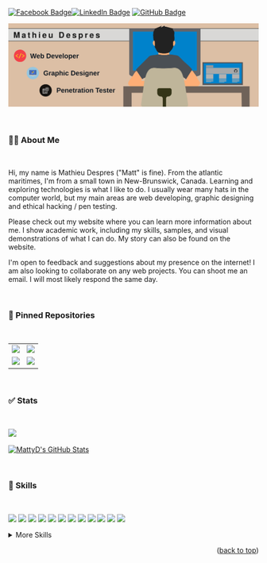 <!--
**Mathieu-Despres/Mathieu-Despres** is a ✨ _special_ ✨ repository because its `README.md` (this file) appears on your GitHub profile.

Here are some ideas to get you started:

- 🔭 I’m currently working on ...
- 🌱 I’m currently learning ...
- 👯 I’m looking to collaborate on ...
- 🤔 I’m looking for help with ...
- 💬 Ask me about ...
- 📫 How to reach me: ...
- 😄 Pronouns: ...
- ⚡ Fun fact: ...
-->

<a name="readme-top"></a>

[![Facebook Badge](https://img.shields.io/badge/Facebook-Profile-informational?style=flat&logo=facebook&logoColor=white&color=1877F2)](https://www.facebook.com/profile.php?id=100014981796833)[![LinkedIn Badge](https://img.shields.io/badge/LinkedIn-Profile-informational?style=flat&logo=linkedin&logoColor=white&color=0D76A8)](https://www.linkedin.com/in/mathieu-despres/)
[![GitHub Badge](https://img.shields.io/badge/GitHub-Profile-informational?style=flat&logo=github&logoColor=white&color=black)](https://github.com/Mathieu-Despres)<br>

[![Mathieu Despres' GitHub Banner](./assets/images/Mathieu-Despres-Profile-Banner_GitHub.svg)](https://github.com/Mathieu-Despres/Mathieu-Despres)

<br>

### 👨‍💻 About Me ###

<br>

<p>Hi, my name is Mathieu Despres ("Matt" is fine). From the atlantic maritimes, I'm from a small town in New-Brunswick, Canada. Learning and exploring technologies is what I like to do. I usually wear many hats in the computer world, but my main areas are web developing, graphic designing and ethical hacking / pen testing.

Please check out my website where you can learn more information about me. I show academic work, including my skills, samples, and visual demonstrations of what I can do. My story can also be found on the website.

I'm open to feedback and suggestions about my presence on the internet! I am also looking to collaborate on any web projects. You can shoot me an email. I will most likely respond the same day.</p>

<br>

### 📌 Pinned Repositories ###

<br>

<meta name="viewport" content="width=device-width, initial-scale=1">
<link rel="stylesheet" href="https://www.w3schools.com/w3css/4/w3.css">

<table align="center"

<tr>
<td><div class="w3-panel w3-card w3-half"><a href="https://github.com/Mathieu-Despres/prework-study-guide"><img src="https://github-readme-stats.vercel.app/api/pin/?username=Mathieu-Despres&repo=prework-study-guide&title_color=ffffff&text_color=c9cacc&icon_color=4AB197&bg_color=1A2B34">
</div></td>
<td><div class="w3-panel w3-card w3-half"><a href="https://github.com/Mathieu-Despres/mattyd-professional-portfolio"><img src="https://github-readme-stats.vercel.app/api/pin/?username=Mathieu-Despres&repo=mattyd-professional-portfolio&title_color=ffffff&text_color=c9cacc&icon_color=4AB197&bg_color=1A2B34">
</div></td>
</tr>

<tr>
<td><div class="w3-panel w3-card w3-half"><a href="https://github.com/Mathieu-Despres/HTML-CSS-code-refactor"><img src="https://github-readme-stats.vercel.app/api/pin/?username=Mathieu-Despres&repo=HTML-CSS-code-refactor&title_color=ffffff&text_color=c9cacc&icon_color=4AB197&bg_color=1A2B34">
</div></td>
<td><div class="w3-panel w3-card w3-half"><a href="https://github.com/Mathieu-Despres/mattyd-password-generator"><img src="https://github-readme-stats.vercel.app/api/pin/?username=Mathieu-Despres&repo=mattyd-password-generator&title_color=ffffff&text_color=c9cacc&icon_color=4AB197&bg_color=1A2B34">
</div></td>
</tr>

</table>

<br>

### ✅ Stats ###

<br>

<a href="https://github.com/Mathieu-Despres"><img align="" src="https://github-readme-stats.vercel.app/api/top-langs/?username=Mathieu-Despres&hide=html,css&title_color=ffffff&text_color=c9cacc&icon_color=4AB197&bg_color=1A2B34" /></a>

<a href="https://github.com/Mathieu-Despres"><img align="" src="https://github-readme-stats.vercel.app/api?username=Mathieu-Despres&show_icons=true&line_height=27&count_private=true&title_color=ffffff&text_color=c9cacc&icon_color=4AB097&bg_color=1A2B34" alt="MattyD's GitHub Stats" /></a>

<br>

### 💼 Skills ###

<br>

![](https://img.shields.io/badge/Code-HTML-informational?style=plastic&logo=HTML&logoColor=white&color=E34F26)
![](https://img.shields.io/badge/Code-CSS-informational?style=plastic&logo=CSS&logoColor=white&color=1572B6)
![](https://img.shields.io/badge/Code-JavaScript-informational?style=plastic&logo=JavaScript&logoColor=white&color=F7DF1E)
![](https://img.shields.io/badge/Protocol-OpenVPN-informational?style=plastic&logo=OpenVPN&logoColor=white&color=5E5E5E)
![](https://img.shields.io/badge/Framework-Bootstrap-informational?style=plastic&logo=CSS&logoColor=white&color=7952B3)
![](https://img.shields.io/badge/Software-Adobe%20Creative%20Cloud-informational?style=plastic&logo=Adobe%20Creative%20Cloud&logoColor=white&color=FF0000)
![](https://img.shields.io/badge/Software-Wireshark-informational?style=plastic&logo=Wireshark&logoColor=white&color=5E5E5E)
![](https://img.shields.io/badge/Software-Autodesk-informational?style=plastic&logo=Autodesk&logoColor=white&color=0696D7)
![](https://img.shields.io/badge/Software-Microsoft_365-informational?style=plastic&logo=Microsoft&logoColor=white&color=5E5E5E)
![](https://img.shields.io/badge/OS-Linux-informational?style=plastic&logo=Linux&logoColor=white&color=FCC624)
![](https://img.shields.io/badge/Version_Control-GitHub-informational?style=plastic&logo=GitHub&logoColor=white&color=181717)
![](https://img.shields.io/badge/Tools-Docker-informational?style=flat&logo=docker&logoColor=white&color=4AB197)

<details>
<br></br>
<summary>More Skills</summary>
<br></br>

![](https://img.shields.io/badge/Style-Tailwind-informational?style=flat&logo=Tailwind-CSS&logoColor=white&color=4AB197)
![](https://img.shields.io/badge/Style-Sass-informational?style=flat&logo=Sass&logoColor=white&color=4AB197)
![](https://img.shields.io/badge/Style-Stylus-informational?style=flat&logo=Stylus&logoColor=white&color=4AB197)
![](https://img.shields.io/badge/Code-Angular-informational?style=plastic&logo=angular&logoColor=white&color=4AB197)
![](https://img.shields.io/badge/Code-Ionic-informational?style=plastic&logo=ionic&logoColor=white&color=4AB197)
![](https://img.shields.io/badge/Code-React-informational?style=plastic&logo=react&logoColor=white&color=4AB197)
![](https://img.shields.io/badge/Linux_Distribution-Ubuntu-informational?style=plastic&logo=Ubuntu&logoColor=white&color=E95420)
![](https://img.shields.io/badge/Code-TypeScript-informational?style=plastic&logo=TypeScript&logoColor=white&color=4AB197)
![](https://img.shields.io/badge/Code-GreenSock-informational?style=plastic&logo=GreenSock&logoColor=white&color=4AB197)
![](https://img.shields.io/badge/Code-Java-informational?style=plastic&logo=Java&logoColor=white&color=4AB197)
![](https://img.shields.io/badge/Code-CSharp-informational?style=plastic&logo=c-sharp&logoColor=white&color=4AB197)
![](https://img.shields.io/badge/Tools-Pivotal-informational?style=flat&logo=Pivotal-Tracker&logoColor=white&color=4AB197)
![](https://img.shields.io/badge/Tools-NGINX-informational?style=flat&logo=nginx&logoColor=white&color=4AB197)
![](https://img.shields.io/badge/Tools-Netlify-informational?style=flat&logo=netlify&logoColor=white&color=4AB197)
![](https://img.shields.io/badge/Tools-Jenkins-informational?style=flat&logo=jenkins&logoColor=white&color=4AB197)
![](https://img.shields.io/badge/Tools-SonarQube-informational?style=flat&logo=SonarQube&logoColor=white&color=4AB197)
![](https://img.shields.io/badge/Tools-Actions-informational?style=flat&logo=github-actions&logoColor=white&color=4AB197)
![](https://img.shields.io/badge/Tools-NPM-informational?style=flat&logo=npm&logoColor=white&color=4AB197)
![](https://img.shields.io/badge/Tools-Postman-informational?style=flat&logo=Postman&logoColor=white&color=4AB197)
![](https://img.shields.io/badge/Tools-GitLab-informational?style=flat&logo=GitLab&logoColor=white&color=4AB197)
![](https://img.shields.io/badge/Tools-Bitbucket-informational?style=flat&logo=Bitbucket&logoColor=white&color=4AB197)
![](https://img.shields.io/badge/Tools-Jira-informational?style=flat&logo=Jira-Software&logoColor=white&color=4AB197)
![](https://img.shields.io/badge/Tools-Clubhouse-informational?style=flat&logo=Clubhouse&logoColor=white&color=4AB197)

</details>

<p align="right">(<a href="#readme-top">back to top</a>)</p>
